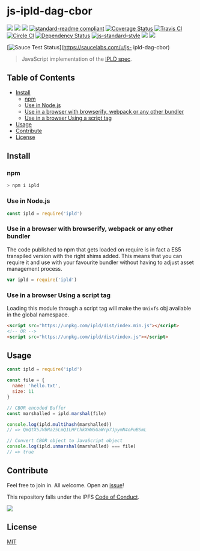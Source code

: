 # js-ipld-dag-cbor

[![](https://img.shields.io/badge/made%20by-Protocol%20Labs-blue.svg?style=flat-square)](http://ipn.io)
[![](https://img.shields.io/badge/project-IPFS-blue.svg?style=flat-square)](http://ipfs.io/)
[![](https://img.shields.io/badge/freenode-%23ipfs-blue.svg?style=flat-square)](http://webchat.freenode.net/?channels=%23ipfs)
[![standard-readme compliant](https://img.shields.io/badge/standard--readme-OK-green.svg?style=flat-square)](https://github.com/RichardLitt/standard-readme)
[![Coverage Status](https://coveralls.io/repos/github/ipld/js-ipld-dag-cbor/badge.svg?branch=master)](https://coveralls.io/github/ipld/js-ipld-dag-cbor?branch=master)
[![Travis CI](https://travis-ci.org/ipld/js-ipld-dag-cbor.svg?branch=master)](https://travis-ci.org/ipld/js-ipld-dag-cbor)
[![Circle CI](https://circleci.com/gh/ipld/js-ipld-dag-cbor.svg?style=svg)](https://circleci.com/gh/ipld/js-ipld-dag-cbor)
[![Dependency Status](https://david-dm.org/ipld/js-ipld-dag-cbor.svg?style=flat-square)](https://david-dm.org/ipld/js-ipld-dag-cbor) [![js-standard-style](https://img.shields.io/badge/code%20style-standard-brightgreen.svg?style=flat-square)](https://github.com/feross/standard)
![](https://img.shields.io/badge/npm-%3E%3D3.0.0-orange.svg?style=flat-square)
![](https://img.shields.io/badge/Node.js-%3E%3D4.0.0-orange.svg?style=flat-square)

[![Sauce Test Status](https://saucelabs.com/browser-matrix/js-ipld-dag-cbor.svg)](https://saucelabs.com/u/js-
ipld-dag-cbor)

> JavaScript implementation of the [IPLD spec](https://github.com/ipfs/specs/tree/master/ipld).

## Table of Contents

- [Install](#install)
  - [npm](#npm)
  - [Use in Node.js](#use-in-nodejs)
  - [Use in a browser with browserify, webpack or any other bundler](#use-in-a-browser-with-browserify-webpack-or-any-other-bundler)
  - [Use in a browser Using a script tag](#use-in-a-browser-using-a-script-tag)
- [Usage](#usage)
- [Contribute](#contribute)
- [License](#license)

## Install

### npm

```sh
> npm i ipld
```

### Use in Node.js

```js
const ipld = require('ipld')
```

### Use in a browser with browserify, webpack or any other bundler

The code published to npm that gets loaded on require is in fact a ES5 transpiled version with the right shims added. This means that you can require it and use with your favourite bundler without having to adjust asset management process.

```JavaScript
var ipld = require('ipld')
```

### Use in a browser Using a script tag

Loading this module through a script tag will make the `Unixfs` obj available in the global namespace.

```html
<script src="https://unpkg.com/ipld/dist/index.min.js"></script>
<!-- OR -->
<script src="https://unpkg.com/ipld/dist/index.js"></script>
```

## Usage

```js
const ipld = require('ipld')

const file = {
  name: 'hello.txt',
  size: 11
}

// CBOR encoded Buffer
const marshalled = ipld.marshal(file)

console.log(ipld.multihash(marshalled))
// => QmQtX5JVbRa25LmQ1LHFChkXWW5GaWrp7JpymN4oPuBSmL

// Convert CBOR object to JavaScript object
console.log(ipld.unmarshal(marshalled) === file)
// => true
```

## Contribute

Feel free to join in. All welcome. Open an [issue](https://github.com/ipld/js-ipld-dag-cbor/issues)!

This repository falls under the IPFS [Code of Conduct](https://github.com/ipfs/community/blob/master/code-of-conduct.md).

[![](https://cdn.rawgit.com/jbenet/contribute-ipfs-gif/master/img/contribute.gif)](https://github.com/ipfs/community/blob/master/contributing.md)

## License

[MIT](LICENSE)
